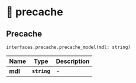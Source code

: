 # 🧬 precache

## Precache

`interfaces.precache.precache_model(mdl: string)`

| Name    | Type         | Description |
| ------- | ------------ | ----------- |
| **mdl** | **`string`** | -           |
